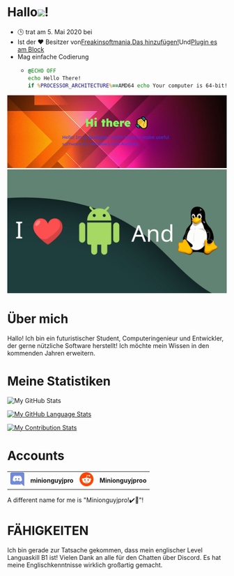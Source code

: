 # Hallo<img src="https://media.tenor.com/images/822fb670841c6f6582fefbb82e338a50/tenor.gif" width="30px">!

-   🕒 trat am 5. Mai 2020 bei
-   Ist der ❤️ Besitzer von[Freakinsoftmania](https://github.com/FreakinSoftMania),[Das hinzufügen!](https://github.com/Adding-That-On)Und[Plugin es am Block](https://github.com/Pluging-it-on-block)
-   Mag einfache Codierung
    -   ```bat
        @ECHO OFF
        echo Hello There!
        if %PROCESSOR_ARCHITECTURE%==AMD64 echo Your computer is 64-bit!
        ```

![Welcome!](./img/welcome-message.png)![I love Android and Linux!](./img/android-and-linux-fan.png)

# Über mich

Hallo! Ich bin ein futuristischer Student, Computeringenieur und Entwickler, der gerne nützliche Software herstellt! Ich möchte mein Wissen in den kommenden Jahren erweitern.

# Meine Statistiken

![My GitHub Stats](https://github-readme-stats.vercel.app/api/?username=Minionguyjpro&count_private=true&theme=react&showicons=true)

[![My GitHub Language Stats](https://github-readme-stats.vercel.app/api/top-langs/?username=Minionguyjpro&langs_count=5&theme=react)](<>)

[![My Contribution Stats](https://github-contribution-stats.vercel.app/api/?username=Minionguyjpro)](https://github.com/Minionguyjpro/github-contribution-stats/)

# Accounts

<table>
  <tr>
    <td align="left"><img src="./img/discord.svg" alt="minionguyjpro" width="32" height="32"/></td><th>minionguyjpro</th>
    <td align="left"><img src="./img/reddit.svg" alt="Minionguyjproo" width="32" height="32"/></td><th>Minionguyjproo</th>
  </tr>
</table>
A different name for me is "Minionguyjpro!✔️👏"!

# FÄHIGKEITEN

Ich bin gerade zur Tatsache gekommen, dass mein englischer Level Languaskill B1 ist! Vielen Dank an alle für den Chatten über Discord. Es hat meine Englischkenntnisse wirklich großartig gemacht.
